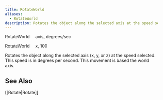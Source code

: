 ```yaml
---
title: RotateWorld
aliases:
  - RotateWorld
description: Rotates the object along the selected axis at the speed selected. This movement is based on the world axis.
---
```

RotateWorld &nbsp; &nbsp; axis, degrees/sec

RotateWorld &nbsp; &nbsp; x, 100

Rotates the object along the selected axis (x, y, or z) at the speed selected. This speed is in degrees per second. This movement is based the world axis.

## See Also 
[[Rotate|Rotate]]
